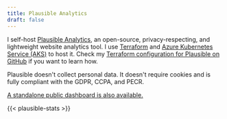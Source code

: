 ```yaml
---
title: Plausible Analytics
draft: false
---
```


I self-host [Plausible Analytics](https://plausible.io/), an open-source, privacy-respecting, and lightweight website analytics tool. I use [Terraform](https://www.terraform.io/) and [Azure Kubernetes Service (AKS)](https://docs.microsoft.com/en-us/azure/aks/) to host it. Check my [Terraform configuration for Plausible on GitHub](https://github.com/schnerring/infrastructure/blob/main/plausible.tf) if you want to learn how.

Plausible doesn't collect personal data. It doesn't require cookies and is fully compliant with the GDPR, CCPA, and PECR.

[A standalone public dashboard is also available.](https://plausible.schnerring.net/schnerring.net)

{{< plausible-stats >}}
